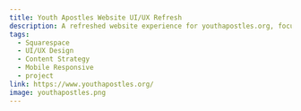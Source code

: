 ```yaml
---
title: Youth Apostles Website UI/UX Refresh
description: A refreshed website experience for youthapostles.org, focused on modernizing the design, improving navigation, and reorganizing content for clarity.
tags:
  - Squarespace
  - UI/UX Design
  - Content Strategy
  - Mobile Responsive
  - project
link: https://www.youthapostles.org/
image: youthapostles.png
---
```

